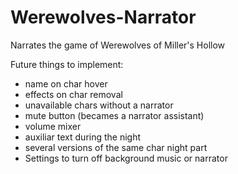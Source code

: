# Werewolves-Narrator
Narrates the game of Werewolves of Miller's Hollow

Future things to implement:
- name on char hover
- effects on char removal
- unavailable chars without a narrator
- mute button (becames a narrator assistant)
- volume mixer
- auxiliar text during the night
- several versions of the same char night part
- Settings to turn off background music or narrator

